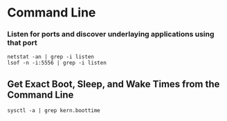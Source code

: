 # Command Line

### **Listen for ports and discover underlaying applications using that port**

```text
netstat -an | grep -i listen
lsof -n -i:5556 | grep -i listen
```

## Get Exact Boot, Sleep, and Wake Times from the Command Line

```text
sysctl -a | grep kern.boottime
```

